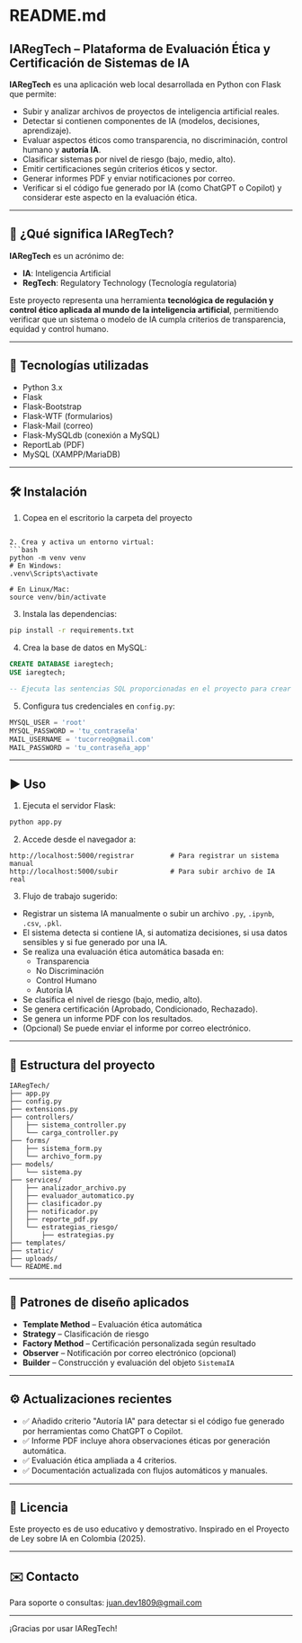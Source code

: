 # README.md

## IARegTech – Plataforma de Evaluación Ética y Certificación de Sistemas de IA

**IARegTech** es una aplicación web local desarrollada en Python con Flask que permite:

- Subir y analizar archivos de proyectos de inteligencia artificial reales.
- Detectar si contienen componentes de IA (modelos, decisiones, aprendizaje).
- Evaluar aspectos éticos como transparencia, no discriminación, control humano y **autoría IA**.
- Clasificar sistemas por nivel de riesgo (bajo, medio, alto).
- Emitir certificaciones según criterios éticos y sector.
- Generar informes PDF y enviar notificaciones por correo.
- Verificar si el código fue generado por IA (como ChatGPT o Copilot) y considerar este aspecto en la evaluación ética.

---

## 🧠 ¿Qué significa IARegTech?

**IARegTech** es un acrónimo de:

- **IA**: Inteligencia Artificial
- **RegTech**: Regulatory Technology (Tecnología regulatoria)

Este proyecto representa una herramienta **tecnológica de regulación y control ético aplicada al mundo de la inteligencia artificial**, permitiendo verificar que un sistema o modelo de IA cumpla criterios de transparencia, equidad y control humano.

---

## 🚀 Tecnologías utilizadas

- Python 3.x
- Flask
- Flask-Bootstrap
- Flask-WTF (formularios)
- Flask-Mail (correo)
- Flask-MySQLdb (conexión a MySQL)
- ReportLab (PDF)
- MySQL (XAMPP/MariaDB)

---

## 🛠 Instalación

1. Copea en el escritorio la carpeta del proyecto

````

2. Crea y activa un entorno virtual:
```bash
python -m venv venv
# En Windows:
.venv\Scripts\activate

# En Linux/Mac:
source venv/bin/activate
````

3. Instala las dependencias:

```bash
pip install -r requirements.txt
```

4. Crea la base de datos en MySQL:

```sql
CREATE DATABASE iaregtech;
USE iaregtech;

-- Ejecuta las sentencias SQL proporcionadas en el proyecto para crear las tablas necesarias (siempre y cuando sea necesario).
```

5. Configura tus credenciales en `config.py`:

```python
MYSQL_USER = 'root'
MYSQL_PASSWORD = 'tu_contraseña'
MAIL_USERNAME = 'tucorreo@gmail.com'
MAIL_PASSWORD = 'tu_contraseña_app'
```

---

## ▶️ Uso

1. Ejecuta el servidor Flask:

```bash
python app.py
```

2. Accede desde el navegador a:

```
http://localhost:5000/registrar         # Para registrar un sistema manual
http://localhost:5000/subir             # Para subir archivo de IA real
```

3. Flujo de trabajo sugerido:

- Registrar un sistema IA manualmente o subir un archivo `.py`, `.ipynb`, `.csv`, `.pkl`.
- El sistema detecta si contiene IA, si automatiza decisiones, si usa datos sensibles y si fue generado por una IA.
- Se realiza una evaluación ética automática basada en:
  - Transparencia
  - No Discriminación
  - Control Humano
  - Autoría IA
- Se clasifica el nivel de riesgo (bajo, medio, alto).
- Se genera certificación (Aprobado, Condicionado, Rechazado).
- Se genera un informe PDF con los resultados.
- (Opcional) Se puede enviar el informe por correo electrónico.

---

## 📁 Estructura del proyecto

```
IARegTech/
├── app.py
├── config.py
├── extensions.py
├── controllers/
│   ├── sistema_controller.py
│   └── carga_controller.py
├── forms/
│   ├── sistema_form.py
│   └── archivo_form.py
├── models/
│   └── sistema.py
├── services/
│   ├── analizador_archivo.py
│   ├── evaluador_automatico.py
│   ├── clasificador.py
│   ├── notificador.py
│   ├── reporte_pdf.py
│   └── estrategias_riesgo/
│       ├── estrategias.py
├── templates/
├── static/
├── uploads/
└── README.md
```

---

## 🧠 Patrones de diseño aplicados

- **Template Method** – Evaluación ética automática
- **Strategy** – Clasificación de riesgo
- **Factory Method** – Certificación personalizada según resultado
- **Observer** – Notificación por correo electrónico (opcional)
- **Builder** – Construcción y evaluación del objeto `SistemaIA`

---

## ⚙️ Actualizaciones recientes

- ✅ Añadido criterio "Autoría IA" para detectar si el código fue generado por herramientas como ChatGPT o Copilot.
- ✅ Informe PDF incluye ahora observaciones éticas por generación automática.
- ✅ Evaluación ética ampliada a 4 criterios.
- ✅ Documentación actualizada con flujos automáticos y manuales.

---

## 📜 Licencia

Este proyecto es de uso educativo y demostrativo. Inspirado en el Proyecto de Ley sobre IA en Colombia (2025).

---

## ✉️ Contacto

Para soporte o consultas: juan.dev1809@gmail.com

---

¡Gracias por usar IARegTech!
